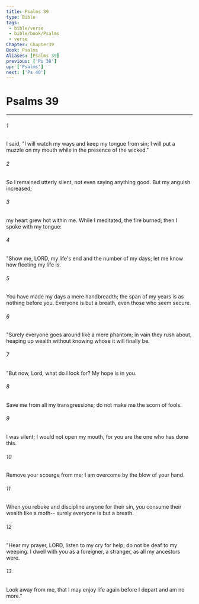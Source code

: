```yaml
---
title: Psalms 39
type: Bible
tags:
 - bible/verse
 - bible/book/Psalms
 - verse
Chapter: Chapter39
Book: Psalms
Aliases: [Psalms 39]
previous: ['Ps 38']
up: ['Psalms']
next: ['Ps 40']
---
```

# Psalms 39

***


###### 1 
I said, "I will watch my ways and keep my tongue from sin; I will put a muzzle on my mouth while in the presence of the wicked." 

###### 2 
So I remained utterly silent, not even saying anything good. But my anguish increased; 

###### 3 
my heart grew hot within me. While I meditated, the fire burned; then I spoke with my tongue: 

###### 4 
"Show me, LORD, my life's end and the number of my days; let me know how fleeting my life is. 

###### 5 
You have made my days a mere handbreadth; the span of my years is as nothing before you. Everyone is but a breath, even those who seem secure. 

###### 6 
"Surely everyone goes around like a mere phantom; in vain they rush about, heaping up wealth without knowing whose it will finally be. 

###### 7 
"But now, Lord, what do I look for? My hope is in you. 

###### 8 
Save me from all my transgressions; do not make me the scorn of fools. 

###### 9 
I was silent; I would not open my mouth, for you are the one who has done this. 

###### 10 
Remove your scourge from me; I am overcome by the blow of your hand. 

###### 11 
When you rebuke and discipline anyone for their sin, you consume their wealth like a moth-- surely everyone is but a breath. 

###### 12 
"Hear my prayer, LORD, listen to my cry for help; do not be deaf to my weeping. I dwell with you as a foreigner, a stranger, as all my ancestors were. 

###### 13 
Look away from me, that I may enjoy life again before I depart and am no more." 
